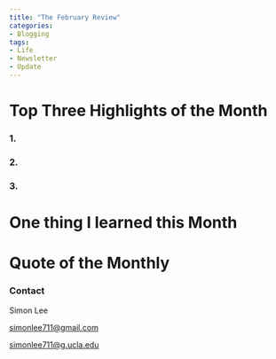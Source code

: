 ```yaml
---
title: "The February Review"
categories:
- Blogging
tags:
- Life
- Newsletter
- Update
---
```


# Top Three Highlights of the Month

### 1. 

### 2. 

### 3.

# One thing I learned this Month


# Quote of the Monthly 


### Contact

Simon Lee

simonlee711@gmail.com

simonlee711@g.ucla.edu